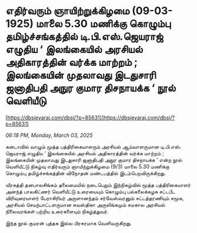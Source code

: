 # எதிர்வரும் ஞாயிற்றுக்கிழமை (09-03-1925) மாலை 5.30 மணிக்கு  கொழும்பு தமிழ்ச்சங்கத்தில்  டி.பி.எஸ்.ஜெயராஜ் எழுதிய ‘ இலங்கையில் அரசியல் அதிகாரத்தின் வர்க்க மாற்றம் ; இலங்கையின் முதலாவது இடதுசாரி ஜனாதிபதி அநுர குமார திசநாயக்க ‘ நூல் வெளியீடு

[https://dbsjeyaraj.com/dbsj/?p=85631](https://dbsjeyaraj.com/dbsj/?p=85631)

*06:18 PM, Monday, March 03, 2025*

கனடாவில் வாழும்  மூத்த பத்திரிகையாளரும் அரசியல் ஆய்வாளருமான டி.பி.எஸ். ஜெயராஜ் எழுதிய ‘ இலங்கையில் அரசியல் அதிகாரத்தின் வர்க்க மாற்றம் ; இலங்கையின் முதலாவது இடதுசாரி ஜனாதிபதி அநுர குமார திசநாயக்க ‘ என்ற  நூல் வெளியீட்டு நிகழ்வு எதிர்வரும் ஞாயிற்றுக்கிழமை (9/3)  மாலை 5.30 மணிக்கு  கொழும்பு தமிழ்ச்சங்கத்தின் விநோதன் மண்டபத்தில்  இடம்பெறவிருக்கிறது.

வீரகத்தி தனபாலசிங்கம் தலைமையில் நடைபெறும் இந்நிகழ்வில் மூத்த பத்திரிகையாளர் அனந்த் பாலகிட்ணர் வெளியீட்டு உரையையும் கொழும்பு பல்கலைக்கழக சட்டபீட விரிவுரையாளர் பேராசிரியர் அருளானந்தம் சர்வேஸ்வரனும்  சட்டத்தரணியும் சமூக,  அரசியல் செயற்பாட்டளருமான சுவஸ்திகா அருலிங்கமும் சமகால அரசியல் நிலைவரங்கள் பற்றிய  உரைகளையும் நிகழ்த்துவர்.

இந்த நூல் குமரன் புத்தக இல்ல பிரசுரமாக வெளிவருகிறது.

